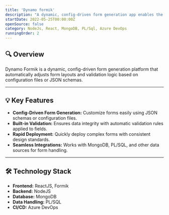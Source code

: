 ```yaml
---
title: 'Dynamo formik'
description: "A dynamic, config-driven form generation app enables the creation of customizable forms based on configuration files or JSON schemas. With built-in validation rules, it ensures data integrity and user-friendly experiences by automatically adjusting form fields, layouts, and validation logic without code changes. Ideal for rapidly deploying complex forms with consistent standards."
startDate: 2022-05-25T00:00:00Z
openSource: false
category: NodeJs, React, MongoDB, PL/Sql, Azure DevOps
runningOrder: 2
---
```


<h2 class="text-2xl font-semibold text-gray-800">🔍 Overview</h2>
  <p class="mt-2 p-6  pt-2">Dynamo Formik is a dynamic, config-driven form generation platform that automatically adjusts form layouts and validation logic based on configuration files or JSON schemas.</p>

  <hr class="my-4">

  <h2 class="text-2xl font-semibold text-gray-800 ">💡 Key Features</h2>
  <ul class="list-disc p-6 mt-4 pt-2">
    <li><strong>Config-Driven Form Generation:</strong> Customize forms easily using JSON schemas or configuration files.</li>
    <li><strong>Built-in Validation:</strong> Ensures data integrity with automatic validation rules applied to fields.</li>
    <li><strong>Rapid Deployment:</strong> Quickly deploy complex forms with consistent design standards.</li>
    <li><strong>Seamless Integrations:</strong> Works with MongoDB, PL/SQL, and other data sources for form handling.</li>
  </ul>

  <hr class="my-4">

  <h2 class="text-2xl font-semibold text-gray-800">🛠 <strong>Technology Stack</strong></h2>
  <ul class="list-disc p-6 mt-4 pt-2">
    <li><strong>Frontend:</strong> ReactJS, Formik</li>
    <li><strong>Backend:</strong> NodeJS</li>
    <li><strong>Database:</strong> MongoDB</li>
    <li><strong>Data Handling:</strong> PL/SQL</li>
    <li><strong>CI/CD:</strong> Azure DevOps</li>
  </ul>
